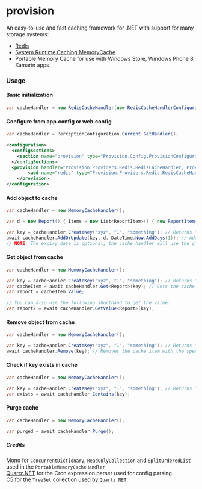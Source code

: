 provision
=========

An easy-to-use and fast caching framework for .NET with support for many storage systems:
* [Redis](http://redis.io/)
* [System.Runtime.Caching.MemoryCache](http://msdn.microsoft.com/en-us/library/system.runtime.caching.memorycache(v=vs.110).aspx)
* Portable Memory Cache for use with Windows Store, Windows Phone 8, Xamarin apps

### Usage
#### Basic initialization
```csharp
var cacheHandler = new RedisCacheHandler(new RedisCacheHandlerConfiguration("localhost", 6379, 3));
```
#### Configure from app.config or web.config
```csharp
var cacheHandler = PerceptionConfiguration.Current.GetHandler();
```
```xml
<configuration>
  <configSections>
    <section name="provision" type="Provision.Config.ProvisionConfiguration, Provision.Config" />
  </configSections>
  <provision handler="Provision.Providers.Redis.RedisCacheHandler, Provision.Providers.Redis" defaultConfiguration="redis">
		<add name="redis" type="Provision.Providers.Redis.RedisCacheHandlerConfiguration, Provision.Providers.Redis" database="3" host="10.1.14.149" prefix="glue" />
	</provision>
</configuration>
```
#### Add object to cache
```csharp
var cacheHandler = new MemoryCacheHandler();

var d = new Report() { Items = new List<ReportItem>() { new ReportItem() { Key = "1", Data = 100 } } };

var key = cacheHandler.CreateKey("xyz", "1", "something"); // Returns "xyz_1_something"
await cacheHandler.AddOrUpdate(key, d, DateTime.Now.AddDays(1)); // Adds the report to the cache with the key and sets the expiry date to 1 day forward
// NOTE: The expiry date is optional, the cache handler will use the global value for the cache handler if not specified
```
#### Get object from cache
```csharp
var cacheHandler = new MemoryCacheHandler();

var key = cacheHandler.CreateKey("xyz", "1", "something"); // Returns "xyz_1_something"
var cacheItem = await cacheHandler.Get<Report>(key); // Gets the cache item wrapper with the specified key
var report = cacheItem.Value;

// You can also use the following shorthand to get the value:
var report2 = await cacheHandler.GetValue<Report>(key); 
````
#### Remove object from cache
```csharp
var cacheHandler = new MemoryCacheHandler();

var key = cacheHandler.CreateKey("xyz", "1", "something"); // Returns "xyz_1_something"
await cacheHandler.Remove(key); // Removes the cache item with the specified key
```
#### Check if key exists in cache
```csharp
var cacheHandler = new MemoryCacheHandler();

var key = cacheHandler.CreateKey("xyz", "1", "something"); // Returns "xyz_1_something"
var exists = await cacheHandler.Contains(key);
```
#### Purge cache
```csharp
var cacheHandler = new MemoryCacheHandler();

var purged = await cacheHandler.Purge();
```


##### Credits
[Mono](http://www.mono-project.com/) for `ConcurrentDictionary`, `ReadOnlyCollection` and `SplitOrderedList` used in the `PortableMemoryCacheHandler`  
[Quartz.NET](http://www.quartz-scheduler.net/) for the Cron expression parser used for config parsing.  
[C5](http://www.itu.dk/research/c5/) for the `TreeSet` collection used by `Quartz.NET`.
